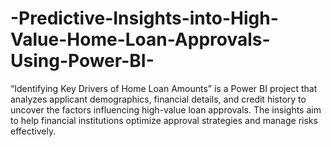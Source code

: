 # -Predictive-Insights-into-High-Value-Home-Loan-Approvals-Using-Power-BI-
“Identifying Key Drivers of Home Loan Amounts” is a Power BI project that analyzes applicant demographics, financial details, and credit history to uncover the factors influencing high-value loan approvals. The insights aim to help financial institutions optimize approval strategies and manage risks effectively.
